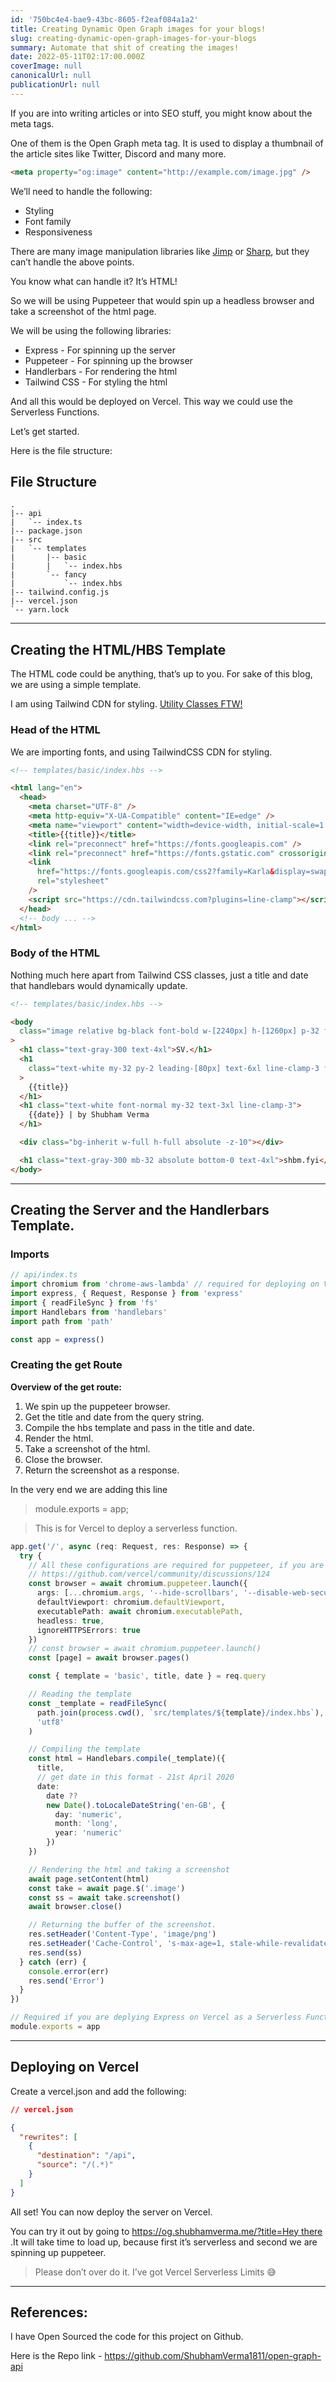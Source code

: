 ```yaml
---
id: '750bc4e4-bae9-43bc-8605-f2eaf084a1a2'
title: Creating Dynamic Open Graph images for your blogs!
slug: creating-dynamic-open-graph-images-for-your-blogs
summary: Automate that shit of creating the images!
date: 2022-05-11T02:17:00.000Z
coverImage: null
canonicalUrl: null
publicationUrl: null
---
```


If you are into writing articles or into SEO stuff, you might know about the
meta tags.

One of them is the Open Graph meta tag. It is used to display a thumbnail of the
article sites like Twitter, Discord and many more.

```html
<meta property="og:image" content="http://example.com/image.jpg" />
```

We’ll need to handle the following:

- Styling
- Font family
- Responsiveness

There are many image manipulation libraries like
[Jimp](https://github.com/oliver-moran/jimp) or
[Sharp](https://github.com/lovell/sharp/), but they can’t handle the above
points.

You know what can handle it? It’s HTML!

So we will be using Puppeteer that would spin up a headless browser and take a
screenshot of the html page.

We will be using the following libraries:

- Express - For spinning up the server
- Puppeteer - For spinning up the browser
- Handlerbars - For rendering the html
- Tailwind CSS - For styling the html

And all this would be deployed on Vercel. This way we could use the Serverless
Functions.

Let’s get started.

Here is the file structure:

## File Structure

```plain text
.
|-- api
|   `-- index.ts
|-- package.json
|-- src
|   `-- templates
|       |-- basic
|       |   `-- index.hbs
|       `-- fancy
|           `-- index.hbs
|-- tailwind.config.js
|-- vercel.json
`-- yarn.lock
```

---

## Creating the HTML/HBS Template

The HTML code could be anything, that’s up to you. For sake of this blog, we are
using a simple template.

I am using Tailwind CDN for styling.
[Utility Classes FTW!](https://frontstuff.io/no-utility-classes-arent-the-same-as-inline-styles)

### Head of the HTML

We are importing fonts, and using TailwindCSS CDN for styling.

```html
<!-- templates/basic/index.hbs -->

<html lang="en">
  <head>
    <meta charset="UTF-8" />
    <meta http-equiv="X-UA-Compatible" content="IE=edge" />
    <meta name="viewport" content="width=device-width, initial-scale=1.0" />
    <title>{{title}}</title>
    <link rel="preconnect" href="https://fonts.googleapis.com" />
    <link rel="preconnect" href="https://fonts.gstatic.com" crossorigin />
    <link
      href="https://fonts.googleapis.com/css2?family=Karla&display=swap"
      rel="stylesheet"
    />
    <script src="https://cdn.tailwindcss.com?plugins=line-clamp"></script>
  </head>
  <!-- body ... -->
</html>
```

### Body of the HTML

Nothing much here apart from Tailwind CSS classes, just a title and date that
handlebars would dynamically update.

```html
<!-- templates/basic/index.hbs -->

<body
  class="image relative bg-black font-bold w-[2240px] h-[1260px] p-32 font-[Karla]"
>
  <h1 class="text-gray-300 text-4xl">SV.</h1>
  <h1
    class="text-white my-32 py-2 leading-[80px] text-6xl line-clamp-3 font-medium"
  >
    {{title}}
  </h1>
  <h1 class="text-white font-normal my-32 text-3xl line-clamp-3">
    {{date}} | by Shubham Verma
  </h1>

  <div class="bg-inherit w-full h-full absolute -z-10"></div>

  <h1 class="text-gray-300 mb-32 absolute bottom-0 text-4xl">shbm.fyi</h1>
</body>
```

---

## Creating the Server and the Handlerbars Template.

### Imports

```typescript
// api/index.ts
import chromium from 'chrome-aws-lambda' // required for deploying on Vercel
import express, { Request, Response } from 'express'
import { readFileSync } from 'fs'
import Handlebars from 'handlebars'
import path from 'path'

const app = express()
```

### Creating the get Route

**Overview of the get route:**

1. We spin up the puppeteer browser.
2. Get the title and date from the query string.
3. Compile the hbs template and pass in the title and date.
4. Render the html.
5. Take a screenshot of the html.
6. Close the browser.
7. Return the screenshot as a response.

In the very end we are adding this line

> module.exports = app;

> This is for Vercel to deploy a serverless function.

```typescript
app.get('/', async (req: Request, res: Response) => {
  try {
    // All these configurations are required for puppeteer, if you are deploying on Vercel!
    // https://github.com/vercel/community/discussions/124
    const browser = await chromium.puppeteer.launch({
      args: [...chromium.args, '--hide-scrollbars', '--disable-web-security'],
      defaultViewport: chromium.defaultViewport,
      executablePath: await chromium.executablePath,
      headless: true,
      ignoreHTTPSErrors: true
    })
    // const browser = await chromium.puppeteer.launch()
    const [page] = await browser.pages()

    const { template = 'basic', title, date } = req.query

    // Reading the template
    const _template = readFileSync(
      path.join(process.cwd(), `src/templates/${template}/index.hbs`),
      'utf8'
    )

    // Compiling the template
    const html = Handlebars.compile(_template)({
      title,
      // get date in this format - 21st April 2020
      date:
        date ??
        new Date().toLocaleDateString('en-GB', {
          day: 'numeric',
          month: 'long',
          year: 'numeric'
        })
    })

    // Rendering the html and taking a screenshot
    await page.setContent(html)
    const take = await page.$('.image')
    const ss = await take.screenshot()
    await browser.close()

    // Returning the buffer of the screenshot.
    res.setHeader('Content-Type', 'image/png')
    res.setHeader('Cache-Control', 's-max-age=1, stale-while-revalidate')
    res.send(ss)
  } catch (err) {
    console.error(err)
    res.send('Error')
  }
})

// Required if you are deplying Express on Vercel as a Serverless Function.
module.exports = app
```

---

## Deploying on Vercel

Create a vercel.json and add the following:

```json
// vercel.json

{
  "rewrites": [
    {
      "destination": "/api",
      "source": "/(.*)"
    }
  ]
}
```

All set! You can now deploy the server on Vercel.

You can try it out by going to
[https://og.shubhamverma.me/?title=Hey there](https://og.shubhamverma.me/?title=Hey)
.It will take time to load up, because first it’s serverless and second we are
spinning up puppeteer.

> Please don’t over do it. I’ve got Vercel Serverless Limits 😅

---

## References:

I have Open Sourced the code for this project on Github.

Here is the Repo link - https://github.com/ShubhamVerma1811/open-graph-api
